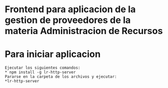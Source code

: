 # Frontend para aplicacion de la gestion de proveedores de la materia Administracion de Recursos 

# Para iniciar aplicacion 
	Ejecutar los siguientes comandos:
	* npm install -g lr-http-server
	Pararse en la carpeta de los archivos y ejecutar:
	*lr-http-server
	
